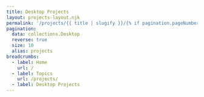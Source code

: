 ```yaml
---
title: Desktop Projects
layout: projects-layout.njk
permalink: '/projects/{{ title | slugify }}/{% if pagination.pageNumber > 0 %}{{ pagination.pageNumber + 1 }}{% endif %}/index.html'
pagination:
  data: collections.Desktop
  reverse: true
  size: 10
  alias: projects
breadcrumbs:
  - label: Home
    url: /
  - label: Topics
    url: /projects/
  - label: Desktop Projects
---
```

